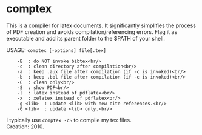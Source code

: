 # comptex

This is a compiler for latex documents. It significantly simplifies the process of PDF creation and avoids compilation/referencing errors. Flag it as executable and add its parent folder to the $PATH of your shell.

USAGE:   `comptex [-options] file[.tex]` <br/> 
```
	-B 	: do NOT invoke bibtex<br/>     
	-c	: clean directory after compilation<br/> 
	-a	: keep .aux file after compilation (if -c is invoked)<br/> 
	-b	: keep .bbl file after compilation (if -c is invoked)<br/> 
	-C	: clean only<br/> 
	-S	: show PDF<br/> 
	-l	: latex instead of pdflatex<br/> 
	-x  : xelatex instead of pdflatex<br/> 
	-g <lib>  : update <lib> with new cite references.<br/> 
	-G <lib>  : update <lib> only.<br/> 
```	
I typically use `comptex -cS` to compile my tex files. <br/>
Creation: 2010.
